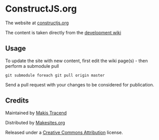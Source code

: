 # ConstructJS.org

The website at [constructjs.org](http://constructjs.org)

The content is taken directly from the [development wiki](http://github.com/makesites/construct)


## Usage

To update the site with new content, first edit the wiki page(s) - then perform a submodule pull
```
git submodule foreach git pull origin master
```
Send a pull request with your changes to be considered for publication.


## Credits

Maintained by [Makis Tracend](http://github.com/tracend)

Distributed by [Makesites.org](http://makesites.org)

Released under a [Creative Commons Attribution](https://creativecommons.org/licenses/by/4.0/) license.

